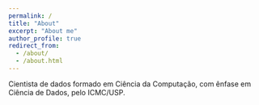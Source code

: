 ```yaml
---
permalink: /
title: "About"
excerpt: "About me"
author_profile: true
redirect_from: 
  - /about/
  - /about.html
---
```


Cientista de dados formado em Ciência da Computação, com ênfase em Ciência de Dados, pelo ICMC/USP.